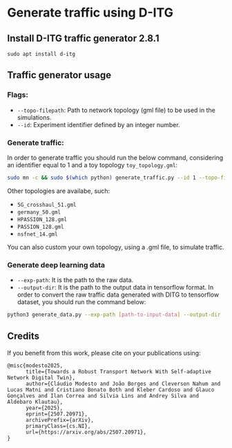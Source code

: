 # Generate traffic using D-ITG

## Install D-ITG traffic generator 2.8.1
```
sudo apt install d-itg
```

## Traffic generator usage
### Flags:
- `--topo-filepath`: Path to network topology (gml file) to be used in the simulations.
- `--id`: Experiment identifier defined by an integer number.

### Generate traffic:
In order to generate traffic you should run the below command, considering an identifier equal to 1 and a toy topology `toy_topology.gml`:
```bash
sudo mn -c && sudo $(which python) generate_traffic.py --id 1 --topo-filepath topology/toy_topology.gml
```
Other topologies are availabe, such:
- `5G_crosshaul_51.gml`
- `germany_50.gml`
- `HPASSION_128.gml`
- `PASSION_128.gml`
- `nsfnet_14.gml`

You can also custom your own topology, using a .gml file, to simulate traffic.

### Generate deep learning data
- `--exp-path`: It is the path to the raw data.
- `--output-dir`: It is the path to the output data in tensorflow format.
In order to convert the raw traffic data generated with DITG to tensorflow dataset, you should run the command below:
```bash
python3 generate_data.py --exp-path [path-to-input-data] --output-dir [path-to-output-data]
``` 

## Credits
If you benefit from this work, please cite on your publications using:
```
@misc{modesto2025,
      title={Towards a Robust Transport Network With Self-adaptive Network Digital Twin}, 
      author={Cláudio Modesto and João Borges and Cleverson Nahum and Lucas Matni and Cristiano Bonato Both and Kleber Cardoso and Glauco Gonçalves and Ilan Correa and Silvia Lins and Andrey Silva and Aldebaro Klautau},
      year={2025},
      eprint={2507.20971},
      archivePrefix={arXiv},
      primaryClass={cs.NI},
      url={https://arxiv.org/abs/2507.20971}, 
}
```